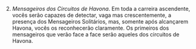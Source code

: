 2. *Mensageiros dos Circuitos de Havona*. Em toda a carreira ascendente, vocês serão capazes de detectar, vaga mas crescentemente, a presença dos Mensageiros Solitários, mas, somente após alcançarem Havona, vocês os reconhecerão claramente. Os primeiros dos mensageiros que verão face a face serão aqueles dos circuitos de Havona.